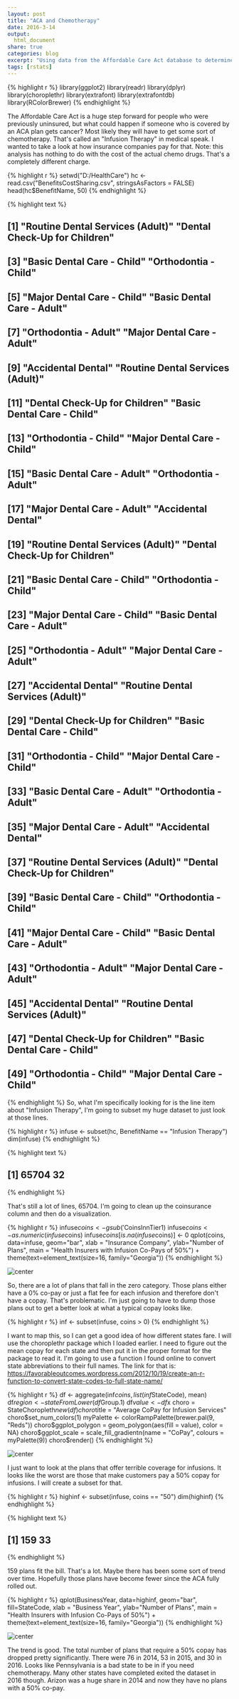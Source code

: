 ```yaml
---
layout: post
title: "ACA and Chemotherapy"
date: 2016-3-14
output:
  html_document
share: true
categories: blog
excerpt: "Using data from the Affordable Care Act database to determine if coverage for chemotherapy has gotten better since its inception"
tags: [rstats]
---
```



{% highlight r %}
library(ggplot2)
library(readr)
library(dplyr) 
library(choroplethr)
library(extrafont)
library(extrafontdb)
library(RColorBrewer)
{% endhighlight %}


The Affordable Care Act is a huge step forward for people who were previously uninsured, but what could happen if someone who is covered by an ACA plan gets cancer? Most likely they will have to get some sort of chemotherapy. That's called an "Infusion Therapy" in medical speak. I wanted to take a look at how insurance companies pay for that. Note: this analysis has nothing to do with the cost of the actual chemo drugs. That's a completely different charge. 


{% highlight r %}
setwd("D:/HealthCare")
hc <- read.csv("BenefitsCostSharing.csv", stringsAsFactors = FALSE)
head(hc$BenefitName, 50)
{% endhighlight %}



{% highlight text %}
##  [1] "Routine Dental Services (Adult)" "Dental Check-Up for Children"   
##  [3] "Basic Dental Care - Child"       "Orthodontia - Child"            
##  [5] "Major Dental Care - Child"       "Basic Dental Care - Adult"      
##  [7] "Orthodontia - Adult"             "Major Dental Care - Adult"      
##  [9] "Accidental Dental"               "Routine Dental Services (Adult)"
## [11] "Dental Check-Up for Children"    "Basic Dental Care - Child"      
## [13] "Orthodontia - Child"             "Major Dental Care - Child"      
## [15] "Basic Dental Care - Adult"       "Orthodontia - Adult"            
## [17] "Major Dental Care - Adult"       "Accidental Dental"              
## [19] "Routine Dental Services (Adult)" "Dental Check-Up for Children"   
## [21] "Basic Dental Care - Child"       "Orthodontia - Child"            
## [23] "Major Dental Care - Child"       "Basic Dental Care - Adult"      
## [25] "Orthodontia - Adult"             "Major Dental Care - Adult"      
## [27] "Accidental Dental"               "Routine Dental Services (Adult)"
## [29] "Dental Check-Up for Children"    "Basic Dental Care - Child"      
## [31] "Orthodontia - Child"             "Major Dental Care - Child"      
## [33] "Basic Dental Care - Adult"       "Orthodontia - Adult"            
## [35] "Major Dental Care - Adult"       "Accidental Dental"              
## [37] "Routine Dental Services (Adult)" "Dental Check-Up for Children"   
## [39] "Basic Dental Care - Child"       "Orthodontia - Child"            
## [41] "Major Dental Care - Child"       "Basic Dental Care - Adult"      
## [43] "Orthodontia - Adult"             "Major Dental Care - Adult"      
## [45] "Accidental Dental"               "Routine Dental Services (Adult)"
## [47] "Dental Check-Up for Children"    "Basic Dental Care - Child"      
## [49] "Orthodontia - Child"             "Major Dental Care - Child"
{% endhighlight %}
So, what I'm specifically looking for is the line item about "Infusion Therapy", I'm going to subset my huge dataset to just look at those lines. 


{% highlight r %}
infuse <- subset(hc, BenefitName == "Infusion Therapy")
dim(infuse)
{% endhighlight %}



{% highlight text %}
## [1] 65704    32
{% endhighlight %}

That's still a lot of lines, 65704. I'm going to clean up the coinsurance column and then do a visualization. 


{% highlight r %}
infuse$coins <- gsub('%', '', infuse$CoinsInnTier1)
infuse$coins <- as.numeric(infuse$coins)
infuse$coins[is.na(infuse$coins)] <- 0
qplot(coins, data=infuse, geom="bar", xlab = "Insurance Company", ylab="Number of Plans", main = "Health Insurers with Infusion Co-Pays of 50%") + theme(text=element_text(size=16, family="Georgia"))
{% endhighlight %}

![center](/figs/infusion/unnamed-chunk-4-1.png)

So, there are a lot of plans that fall in the zero category. Those plans either have a 0% co-pay or just a flat fee for each infusion and therefore don't have a copay. That's problematic. I'm just going to have to dump those plans out to get a better look at what a typical copay looks like. 


{% highlight r %}
inf <- subset(infuse, coins > 0)
{% endhighlight %}

I want to map this, so I can get a good idea of how different states fare. I will use the choroplethr package which I loaded earlier. I need to figure out the mean copay for each state and then put it in the proper format for the package to read it. I'm going to use a function I found online to convert state abbreviations to their full names. The link for that is: https://favorableoutcomes.wordpress.com/2012/10/19/create-an-r-function-to-convert-state-codes-to-full-state-name/



{% highlight r %}
df <- aggregate(inf$coins, list(inf$StateCode), mean)
df$region<-stateFromLower(df$Group.1)
df$value <- df$x
choro = StateChoropleth$new(df)
choro$title = "Average CoPay for Infusion Services"
choro$set_num_colors(1)
myPalette <- colorRampPalette(brewer.pal(9, "Reds"))
choro$ggplot_polygon = geom_polygon(aes(fill = value), color = NA)
choro$ggplot_scale = scale_fill_gradientn(name = "CoPay", colours = myPalette(9))
choro$render()
{% endhighlight %}

![center](/figs/infusion/unnamed-chunk-7-1.png)

I just want to look at the plans that offer terrible coverage for infusions. It looks like the worst are those that make customers pay a 50% copay for infusions. I will create a subset for that. 


{% highlight r %}
highinf <- subset(infuse, coins == "50")
dim(highinf)
{% endhighlight %}



{% highlight text %}
## [1] 159  33
{% endhighlight %}

159 plans fit the bill. That's a lot. Maybe there has been some sort of trend over time. Hopefully those plans have become fewer since the ACA fully rolled out. 


{% highlight r %}
qplot(BusinessYear, data=highinf, geom="bar", fill=StateCode, xlab = "Business Year", ylab="Number of Plans", main = "Health Insurers with Infusion Co-Pays of 50%") + theme(text=element_text(size=16, family="Georgia"))
{% endhighlight %}

![center](/figs/infusion/unnamed-chunk-9-1.png)

The trend is good. The total number of plans that require a 50% copay has dropped pretty significantly. There were 76 in 2014, 53 in 2015, and 30 in 2016. Looks like Pennsylvania is a bad state to be in if you need chemotherapy. Many other states have completed exited the dataset in 2016 though. Arizon was a huge share in 2014 and now they have no plans with a 50% co-pay. 
